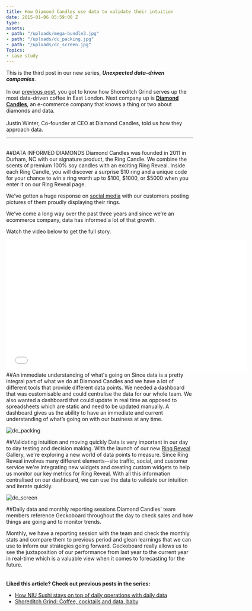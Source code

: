 ```yaml
---
title: How Diamond Candles use data to validate their intuition
date: 2015-01-06 05:59:00 Z
type: 
assets:
- path: "/uploads/mega-bundle3.jpg"
- path: "/uploads/dc_packing.jpg"
- path: "/uploads/dc_screen.jpg"
Topics:
- case study
---
```


This is the third post in our new series, ***Unexpected data-driven companies***.
<br>
<br>
In our [previous post](https://www.geckoboard.com/blog/shoreditch-grind-coffee-cocktails-and-data-baby/), you got to know how Shoreditch Grind serves up the most data-driven coffee in East London. Next company up is [**Diamond Candles**](https://www.diamondcandles.com/), an e-commerce company that knows a thing or two about diamonds and data.
<br>
<br>
Justin Winter, Co-founder at CEO at Diamond Candles, told us how they approach data.

---
<br>
##DATA INFORMED DIAMONDS
Diamond Candles was founded in 2011 in Durham, NC with our signature product, the Ring Candle. We combine the scents of premium 100% soy candles with an exciting Ring Reveal. Inside each Ring Candle, you will discover a surprise $10 ring and a unique code for your chance to win a ring worth up to $100, $1000, or $5000 when you enter it on our Ring Reveal page. 

We’ve gotten a huge response on [social media](http://instagram.com/diamondcandles) with our customers posting pictures of them proudly displaying their rings. 

We’ve come a long way over the past three years and since we’re an ecommerce company, data has informed a lot of that growth.

Watch the video below to get the full story.

<iframe width="650" height="356" src="//www.youtube.com/embed/cNl0eOK4xMI" frameborder="0" allowfullscreen></iframe><br>
##An immediate understanding of what's going on
Since data is a pretty integral part of what we do at Diamond Candles and we have a lot of different tools that provide different data points. We needed a dashboard that was customisable and could centralise the data for our whole team. We also wanted a dashboard that could update in real time as opposed to spreadsheets which are static and need to be updated manually. A dashboard gives us the ability to have an immediate and current understanding of what’s going on with our business at any time. 

![dc_packing](/uploads/dc_packing.jpg)

##Validating intuition and moving quickly
Data is very important in our day to day testing and decision making. With the launch of our new [Ring Reveal](https://www.diamondcandles.com/reveal) Gallery, we're exploring a new world of data points to measure. Since Ring Reveal involves many different elements--site traffic, social, and customer service we're integrating new widgets and creating custom widgets to help us monitor our key metrics for Ring Reveal. With all this information centralised on our dashboard, we can use the data to validate our intuition and iterate quickly. 

![dc_screen](/uploads/dc_screen.jpg)  

##Daily data and monthly reporting sessions
Diamond Candles' team members reference Geckoboard throughout the day to check sales and how things are going and to monitor trends.

Monthly, we have a reporting session with the team and check the monthly stats and compare them to previous period and glean learnings that we can use to inform our strategies going forward. Geckoboard really allows us to see the juxtaposition of our performance from last year to the current year in real-time which is a valuable view when it comes to forecasting for the future.
<br>
<br>
<br>
**Liked this article? Check out previous posts in the series:**
- [How NIU Sushi stays on top of daily operations with daily data](https://www.geckoboard.com/blog/how-niu-sushi-stays-on-top-of-daily-operations-with-daily-data/)
- [Shoreditch Grind: Coffee, cocktails and data, baby](https://www.geckoboard.com/blog/shoreditch-grind-coffee-cocktails-and-data-baby/)
